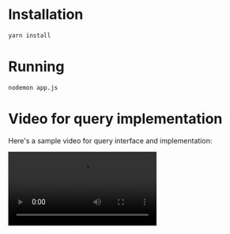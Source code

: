 # Installation

`yarn install`

# Running

`nodemon app.js`

# Video for query implementation

Here's a sample video for query interface and implementation:

![Sample Video](./graphql.mp4)